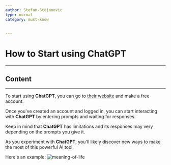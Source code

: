 ```yaml
---
author: Stefan-Stojanovic
type: normal
category: must-know
 

---
```


# How to Start using ChatGPT

---

## Content

---

To start using **ChatGPT**, you can go to [their website](https://chat.openai.com/chat) and make a free account.

Once you've created an account and logged in, you can start interacting with **ChatGPT** by entering prompts and waiting for responses. 

Keep in mind that **ChatGPT** has limitations and its responses may very depending on the prompts you give it. 

As you experiment with **ChatGPT**, you'll likely discover new ways to make the most of this powerful AI tool.

Here's an example:
![meaning-of-life](https://img.enkipro.com/4fdfa43fe842031d62e3b959d4c18cc5.png)